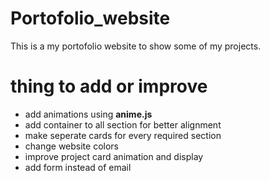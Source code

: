 # Portofolio_website
This is a my portofolio website to show some of my projects.

# thing to add or improve

- add animations using **anime.js**
- add container to all section for better alignment
- make seperate cards for every required section 
- change website colors
- improve project card animation and display
- add form instead of email
